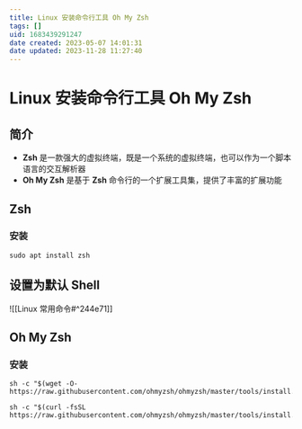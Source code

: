 ```yaml
---
title: Linux 安装命令行工具 Oh My Zsh
tags: []
uid: 1683439291247
date created: 2023-05-07 14:01:31
date updated: 2023-11-28 11:27:40
---
```


# Linux 安装命令行工具 Oh My Zsh

## 简介

- **Zsh** 是一款强大的虚拟终端，既是一个系统的虚拟终端，也可以作为一个脚本语言的交互解析器
- **Oh My Zsh** 是基于 **Zsh** 命令行的一个扩展工具集，提供了丰富的扩展功能

## Zsh

### 安装

```shell
sudo apt install zsh
```

## 设置为默认 Shell

![[Linux 常用命令#^244e71]]

## Oh My Zsh

### 安装

```shel
sh -c "$(wget -O- https://raw.githubusercontent.com/ohmyzsh/ohmyzsh/master/tools/install.sh)"
```

```shell
sh -c "$(curl -fsSL https://raw.githubusercontent.com/ohmyzsh/ohmyzsh/master/tools/install.sh)"
```
